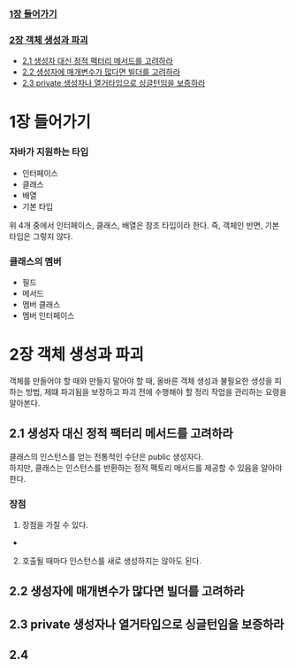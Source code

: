 ### [1장 들어가기](#1장-들어가기)
### [2장 객체 생성과 파괴](#2장-객체-생성과-파괴)
- [2.1 생성자 대신 정적 팩터리 메서드를 고려하라](#21-생성자-대신-정적-팩터리-메서드를-고려하라)
- [2.2 생성자에 매개변수가 많다면 빌더를 고려하라](#22-생성자에-매개변수가-많다면-빌더를-고려하라)
- [2.3 private 생성자나 열거타입으로 싱글턴임을 보증하라](#23-private-생성자나-열거타입으로-싱글턴임을-보증하라)

# 1장 들어가기
### 자바가 지원하는 타입
- 인터페이스
- 클래스
- 배열
- 기본 타입

위 4개 중에서 인터페이스, 클래스, 배열은 참조 타입이라 한다. 즉, 객체인 반면, 기본 타입은 그렇지 않다. 

### 클래스의 멤버
- 필드
- 메서드
- 멤버 클래스
- 멤버 인터페이스

# 2장 객체 생성과 파괴
객체를 만들어야 할 때와 만들지 말아야 할 때, 올바른 객체 생성과 불필요한 생성을 피하는 방법, 제떄 파괴됨을 보장하고 파괴 전에 수행해야 할 정리 작업을 관리하는 요령을 알아본다.
## 2.1 생성자 대신 정적 팩터리 메서드를 고려하라
클래스의 인스턴스를 얻는 전통적인 수단은 public 생성자다.
<br>
하지만, 클래스는 인스턴스를 반환하는 정적 팩토리 메서드를 제공할 수 있음을 알아야 한다.
### 장점
1. 장점을 가질 수 있다.
- 
2. 호출될 때마다 인스턴스를 새로 생성하지는 않아도 된다.
## 2.2 생성자에 매개변수가 많다면 빌더를 고려하라
## 2.3 private 생성자나 열거타입으로 싱글턴임을 보증하라
## 2.4 
